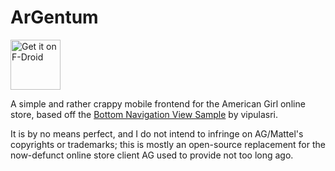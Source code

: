 # ArGentum

[<img src="https://f-droid.org/badge/get-it-on.png"
      alt="Get it on F-Droid"
      height="80">](https://f-droid.org/en/packages/org.strawberryforum.argentum/)
      
A simple and rather crappy mobile frontend for the American Girl online store, based off the [Bottom Navigation View Sample](https://github.com/vipulasri/Bottom-Navigation-View-Sample) by vipulasri.

It is by no means perfect, and I do not intend to infringe on AG/Mattel's copyrights or trademarks; this is mostly an open-source replacement for the now-defunct online store client AG used to provide not too long ago.
